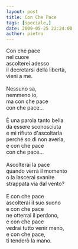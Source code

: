 ```yaml
---
layout: post
title: Con Che Pace
tags: [speciale,]
date: 2009-05-25 22:24:00
author: pietro
---
```

Con che pace<br/>nel cuore<br/>ascolterei adesso<br/>il decretarsi della libertà,<br/>vieni a me.<br/><br/>Nessuno sa,<br/>nemmeno io,<br/>ma con che pace<br/>con che pace...<br/><br/>È una parola tanto bella<br/>da essere sconosciuta<br/>e mi rifiuto d'ascoltarla<br/>perché so di non averla,<br/>e con che pace<br/>con che pace...<br/><br/>Ascolterai la pace<br/>quando verrà il momento<br/>o la lascerai svanire<br/>strappata via dal vento?<br/><br/>E con che pace<br/>ascolterai il suo suono<br/>e con che pace<br/>ne otterrai il perdono,<br/>e con che pace<br/>vedrai tutto venir meno,<br/>e con che pace,<br/>ti tenderò la mano.
